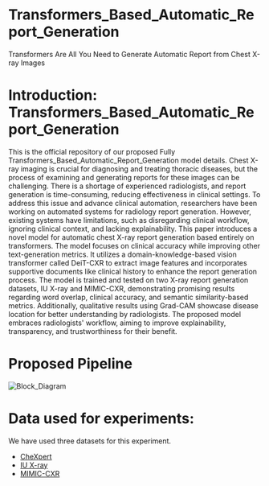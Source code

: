 # Transformers_Based_Automatic_Report_Generation
Transformers Are All You Need to Generate Automatic Report from Chest X-ray Images


# Introduction: Transformers_Based_Automatic_Report_Generation
This is the official repository of our proposed Fully Transformers_Based_Automatic_Report_Generation model details. Chest X-ray imaging is crucial for diagnosing and treating thoracic diseases, but the process of examining and generating reports for these images can be challenging. There is a shortage of experienced radiologists, and report generation is time-consuming, reducing effectiveness in clinical settings. To address this issue and advance clinical automation, researchers have been working on automated systems for radiology report generation. However, existing systems have limitations, such as disregarding clinical workflow, ignoring clinical context, and lacking explainability. This paper introduces a novel model for automatic chest X-ray report generation based entirely on transformers. The model focuses on clinical accuracy while improving other text-generation metrics. It utilizes a domain-knowledge-based vision transformer called DeiT-CXR to extract image features and incorporates supportive documents like clinical history to enhance the report generation process. The model is trained and tested on two X-ray report generation datasets, IU X-ray and MIMIC-CXR, demonstrating promising results regarding word overlap, clinical accuracy, and semantic similarity-based metrics. Additionally, qualitative results using Grad-CAM showcase disease location for better understanding by radiologists. The proposed model embraces radiologists' workflow, aiming to improve explainability, transparency, and trustworthiness for their benefit.

# Proposed Pipeline
![Block_Diagram](https://github.com/Chayaneee/Transformers_Based_Automatic_Report_Generation/assets/54748679/145254f7-1e4f-4b24-85e8-c0edf9e60a1b)


# Data used for experiments: 

We have used three datasets for this experiment.
  - [CheXpert](https://stanfordmlgroup.github.io/competitions/chexpert/)
  - [IU X-ray](https://openi.nlm.nih.gov/)
  - [MIMIC-CXR](https://physionet.org/content/mimiciii-demo/1.4/)
  
